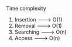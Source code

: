 Time complexity

1. Insertion ---> O(1)
2. Removal ---> O(1)
3. Searching ---> O(n)
4. Access ---> O(n)
